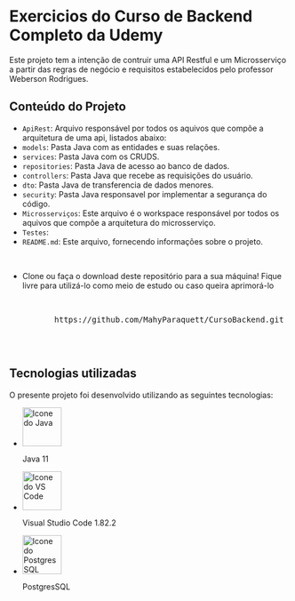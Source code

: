 <body>
    <h1>Exercicios do Curso de Backend Completo da Udemy</h1>
    <p>Este projeto tem a intenção de contruir uma API Restful e um Microsserviço a partir das regras de negócio e requisitos estabelecidos pelo professor Weberson Rodrigues.<p>
    <h2>Conteúdo do Projeto</h2>
    <ul>
        <li><code>ApiRest</code>: Arquivo responsável por todos os aquivos que compõe a arquitetura de uma api, listados abaixo:</li>
        <li><code>models</code>: Pasta Java com as entidades e suas relações.</li>
        <li><code>services</code>: Pasta Java com os CRUDS.</li>
        <li><code>repositories</code>: Pasta Java de acesso ao banco de dados.</li>
        <li><code>controllers</code>: Pasta Java que recebe as requisições do usuário.</li>
        <li><code>dto</code>: Pasta Java de transferencia de dados menores.</li>
        <li><code>security</code>: Pasta Java responsavel por implementar a segurança do código.</li>
        <li><code>Microsserviços</code>: Este arquivo é o workspace responsável por todos os aquivos que compõe a arquitetura do microsserviço.</li>
        <li><code>Testes</code>: </li>
        <li><code>README.md</code>: Este arquivo, fornecendo informações sobre o projeto.</li>
    </ul>
  </br>
      <ul>
        <li>Clone ou faça o download deste repositório para a sua máquina! Fique livre para utilizá-lo como meio de estudo ou caso queira aprimorá-lo</li>
         </br>
        <pre><code>
        </code>https://github.com/MahyParaquett/CursoBackend.git</code>
        </pre>
    </ul>
      
  </br>
      <h2>Tecnologias utilizadas</h2>
    <p>O presente projeto foi desenvolvido utilizando as seguintes tecnologias:</p>
    <ul>
         <li><img src="https://cdn-icons-png.flaticon.com/512/226/226777.png" alt="Icone do Java" width="70" height="70">
        <p>Java 11</p>
    </li>
    <li><img src="https://img.icons8.com/?size=96&id=ezj3zaVtImPg&format=png" alt="Icone do VS Code" width="70" height="70">
        <p>Visual Studio Code 1.82.2</p>
    </li>  
      <li><img src="https://img.icons8.com/?size=96&id=38561&format=png" alt="Icone do PostgresSQL" width="70" height="70">
        <p>PostgresSQL</p>
    </li> 
      
</ul>
</body>
</html>
